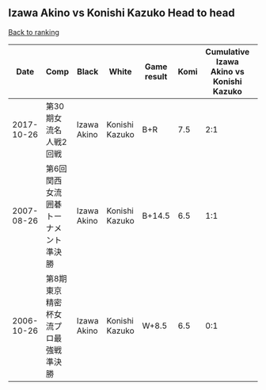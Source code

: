 ## Izawa Akino vs Konishi Kazuko Head to head

[Back to ranking](../../index.md)




| **Date** | **Comp** | **Black** | **White** | **Game result** | **Komi** | **Cumulative Izawa Akino vs Konishi Kazuko** | **Izawa Akino streak** | **Konishi Kazuko streak** | 
| --- | --- | --- | --- | --- | --- | --- | --- | --- |
| 2017-10-26 | 第30期女流名人戦2回戦 | Izawa Akino | Konishi Kazuko | B+R | 7.5 | 2:1 | 2 | 0 | 
| 2007-08-26 | 第6回関西女流囲碁トーナメント準決勝 | Izawa Akino | Konishi Kazuko | B+14.5 | 6.5 | 1:1 | 1 | 0 | 
| 2006-10-26 | 第8期東京精密杯女流プロ最強戦準決勝 | Izawa Akino | Konishi Kazuko | W+8.5 | 6.5 | 0:1 | 0 | 1 |




